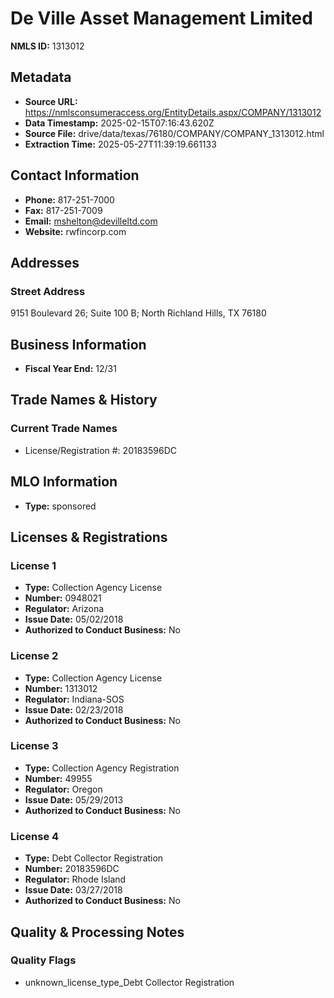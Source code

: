# De Ville Asset Management Limited

**NMLS ID:** 1313012

## Metadata
- **Source URL:** https://nmlsconsumeraccess.org/EntityDetails.aspx/COMPANY/1313012
- **Data Timestamp:** 2025-02-15T07:16:43.620Z
- **Source File:** drive/data/texas/76180/COMPANY/COMPANY_1313012.html
- **Extraction Time:** 2025-05-27T11:39:19.661133

## Contact Information
- **Phone:** 817-251-7000
- **Fax:** 817-251-7009
- **Email:** mshelton@devilleltd.com
- **Website:** rwfincorp.com

## Addresses
### Street Address
9151 Boulevard 26; Suite 100 B; North Richland Hills, TX 76180

## Business Information
- **Fiscal Year End:** 12/31

## Trade Names & History
### Current Trade Names
- License/Registration #: 20183596DC

## MLO Information
- **Type:** sponsored

## Licenses & Registrations

### License 1
- **Type:** Collection Agency License
- **Number:** 0948021
- **Regulator:** Arizona
- **Issue Date:** 05/02/2018
- **Authorized to Conduct Business:** No

### License 2
- **Type:** Collection Agency License
- **Number:** 1313012
- **Regulator:** Indiana-SOS
- **Issue Date:** 02/23/2018
- **Authorized to Conduct Business:** No

### License 3
- **Type:** Collection Agency Registration
- **Number:** 49955
- **Regulator:** Oregon
- **Issue Date:** 05/29/2013
- **Authorized to Conduct Business:** No

### License 4
- **Type:** Debt Collector Registration
- **Number:** 20183596DC
- **Regulator:** Rhode Island
- **Issue Date:** 03/27/2018
- **Authorized to Conduct Business:** No

## Quality & Processing Notes
### Quality Flags
- unknown_license_type_Debt Collector Registration
